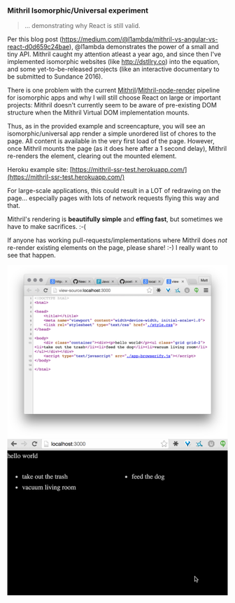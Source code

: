 ### Mithril Isomorphic/Universal experiment

> ... demonstrating why React is still valid.

Per this blog post (https://medium.com/@l1ambda/mithril-vs-angular-vs-react-d0d659c24bae), @l1ambda demonstrates the power of a small and tiny API. Mithril caught my attention atleast a year ago, and since then I've implemented isomorphic websites (like http://dstllry.co) into the equation, and some yet-to-be-released projects (like an interactive documentary to be submitted to Sundance 2016).

There is one problem with the current [Mithril]()/[Mithril-node-render]() pipeline for isomorphic apps and why I will still choose React on large or important projects: Mithril doesn't currently seem to be aware of pre-existing DOM structure when the Mithril Virtual DOM implementation mounts. 

Thus, as in the provided example and screencapture, you will see an isomorphic/universal app render a simple unordered list of chores to the page. All content is available in the very first load of the page. However, once Mithril mounts the page (as it does here after a 1 second delay), Mithril re-renders the element, clearing out the mounted element.

Heroku example site: [https://mithril-ssr-test.herokuapp.com/](https://mithril-ssr-test.herokuapp.com/)

For large-scale applications, this could result in a LOT of redrawing on the page... especially pages with lots of network requests flying this way and that.

Mithril's rendering is **beautifully simple** and **effing fast**, but sometimes we have to make sacrifices. :-(

If anyone has working pull-requests/implementations where Mithril does *not* re-render existing elements on the page, please share! :-) I really want to see that happen.

![](./dist/images/1.png)
![](./dist/images/2.gif)